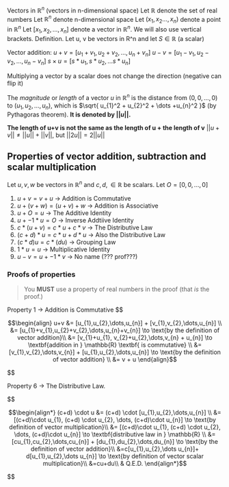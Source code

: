 Vectors in $\mathbb{R}^n$ (vectors in n-dimensional space)
	Let $\mathbb{R}$ denote the set of real numbers
	Let $\mathbb{R}^n$ denote n-dimensional space
	Let $(x_{1}, x_{2} \dots, x_{n})$ denote a point in $\mathbb{R}^n$
	Let $[x_{1}, x_{2}, \dots, x_{n}]$ denote a vector in $\mathbb{R}^n$. We will also use vertical brackets.
	Definition. Let u, v be vectors in R^n and let $S\in\mathbb{R}$ (a scalar)

Vector addition:
$u+v = [u_{1}+v_{1}, u_{2}+v_{2}, \dots, u_{n}+v_{n}]$
$u-v = [u_{1}-v_{1}, u_{2}-v_{2}, \dots, u_{n}-v_{n}]$
$s\times u = [s*u_{1}, s*u_{2}, \dots s*u_{n}]$

Multiplying a vector by a scalar does not change the direction (negative can flip it)

The *magnitude* or *length* of a vector $u$ in $\mathbb{R}^n$ is the distance from $(0, 0,\dots, 0)$ to $(u_{1}, u_{2}, \dots, u_{n})$, which is $\sqrt{ u_{1}^2 + u_{2}^2 + \dots +u_{n}^2 }$ (by Pythagoras theorem). **It is denoted by $||u||$.**

**The length of u+v is not the same as the length of u + the length of v**
$||u+v|| \ne ||u|| + ||v||$, but $||2u|| = 2||u||$

## Properties of vector addition, subtraction and scalar multiplication
Let $u, v, w$ be vectors in $\mathbb{R}^n$ and $c, d, \in \mathbb{R}$ be scalars.
Let $O = [0, 0, \dots, 0]$
1. $u+v = v+u$                          -> Addition is Commutative
2. $u + (v+w) = (u+v) + w$     -> Addition is Associative
3. $u+O = u$                               -> The Additive Identity
4. $u+ -1*u = O$                       -> Inverse Addtiive Identity
5.  $c * (u + v) = c * u + c * v$      -> The Distributive Law
6. $(c+d) * u=c*u+d*u$      -> Also the Distributive Law
7. $(c*d)u = c*(du)$                  -> Grouping Law
8.  $1*u=u$                                -> Multiplicative Identity
9. $u-v=u+ -1*v$                 -> No name (??? prof???)
### Proofs of properties
> You **MUST** use a property of real numbers in the proof (that *is* the proof.)

Property 1 $\to$ Addition is Commutative
$$
```math
\begin{align}
u+v &= [u_{1},u_{2},\dots,u_{n}] + [v_{1},v_{2},\dots,u_{n}] \\
&= [u_{1}+v_{1},u_{2}+v_{2},\dots,u_{n}+v_{n}] \to \text{by the definition of vector addition}\\
&= [v_{1}+u_{1}, v_{2}+u_{2},\dots,v_{n} + u_{n}] \to \textbf{addition in } \mathbb{R} \textbf{ is commutative} \\
&=[v_{1},v_{2},\dots,v_{n}] + [u_{1},u_{2},\dots,u_{n}] \to \text{by the definition of vector addition} \\
&= v + u
\end{align}
```
$$

Property 6 -> The Distributive Law.

$$
```math
\begin{align*}
(c+d) \cdot u &= (c+d) \cdot [u_{1},u_{2},\dots,u_{n}] \\
&= [(c+d)\cdot u_{1}, (c+d) \cdot u_{2}, \dots, (c+d)\cdot u_{n}] \to \text{by definition of vector multiplication}\\
&= [(c+d)\cdot u_{1}, (c+d) \cdot u_{2}, \dots, (c+d)\cdot u_{n}] \to \textbf{distributive law in } \mathbb{R} \\
&=[cu_{1},cu_{2},\dots,cu_{n}] + [du_{1},du_{2},\dots,du_{n}] \to \text{by the definition of vector addition}\\
&=c[u_{1},u_{2},\dots u_{n}]+ d[u_{1},u_{2},\dots u_{n}] \to \text{by definition of vector scalar multiplication}\\
&=cu+du\\

& Q.E.D.
\end{align*}
```
$$

